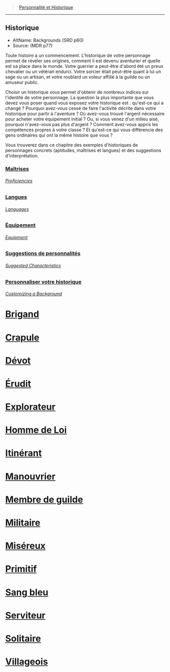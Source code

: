 ﻿---
!Items
Id: backgrounds_hd.md#historique
RootId: backgrounds_hd.md
ParentLink: personnality_background_hd.md#
Name: Historique
ParentName: Personnalité et Historique
NameLevel: 2
AltName: Backgrounds (SRD p60)
Source: (MDR p77)
---
>  [Personnalité et Historique](personnality_background_hd.md#)

---


## Historique

- AltName: Backgrounds (SRD p60)
- Source: (MDR p77)

Toute histoire a un commencement. L'historique de votre personnage permet de révéler ses origines, comment il est devenu aventurier et quelle est sa place dans le monde. Votre guerrier a peut-être d'abord été un preux chevalier ou un vétéran endurci. Votre sorcier était peut-être quant à lui un sage ou un artisan, et votre roublard un voleur affilié à la guilde ou un amuseur public.

Choisir un historique vous permet d'obtenir de nombreux indices sur l'identité de votre personnage. La question la plus importante que vous devez vous poser quand vous exposez votre historique est : qu'est-ce qui a changé ? Pourquoi avez-vous cessé de faire l'activité décrite dans votre historique pour partir à l'aventure ? Où avez-vous trouvé l'argent nécessaire pour acheter votre équipement initial ? Ou, si vous venez d'un milieu aisé, pourquoi n'avez-vous pas plus d'argent ? Comment avez-vous appris les compétences propres à votre classe ? Et qu'est-ce qui vous différencie des gens ordinaires qui ont la même histoire que vous ?

Vous trouverez dans ce chapitre des exemples d'historiques de personnages concrets (aptitudes, maîtrises et langues) et des suggestions d'interprétation.



### [Maîtrises](hd_backgrounds_maitrises.md)

###### _[Proficiencies](hd_backgrounds_maitrises.md)_



### [Langues](hd_backgrounds_langues.md)

###### _[Languages](hd_backgrounds_langues.md)_



### [Équipement](hd_backgrounds_equipement.md)

###### _[Equipment](hd_backgrounds_equipement.md)_



### [Suggestions de personnalités](hd_backgrounds_suggestions_de_personnalites.md)

###### _[Suggested Characteristics](hd_backgrounds_suggestions_de_personnalites.md)_



### [Personnaliser votre historique](hd_backgrounds_personnaliser_votre_historique.md)

###### _[Customizing a Background](hd_backgrounds_personnaliser_votre_historique.md)_



# [Brigand](hd_background_brigand.md)



# [Crapule](hd_background_crapule.md)



# [Dévot](hd_background_devot.md)



# [Érudit](hd_background_erudit.md)



# [Explorateur](hd_background_explorateur.md)



# [Homme de Loi](hd_background_hommedeloi.md)



# [Itinérant](hd_background_itinerant.md)



# [Manouvrier](hd_background_manouvrier.md)



# [Membre de guilde](hd_background_membredeguilde.md)



# [Militaire](hd_background_militaire.md)



# [Miséreux](hd_background_misereux.md)



# [Primitif](hd_background_primitif.md)



# [Sang bleu](hd_background_sangbleu.md)



# [Serviteur](hd_background_serviteur.md)



# [Solitaire](hd_background_solitaire.md)



# [Villageois](hd_background_villageois.md)

